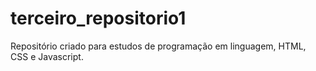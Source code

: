 # terceiro_repositorio1
Repositório criado para estudos de programação em linguagem, HTML, CSS e Javascript. 

